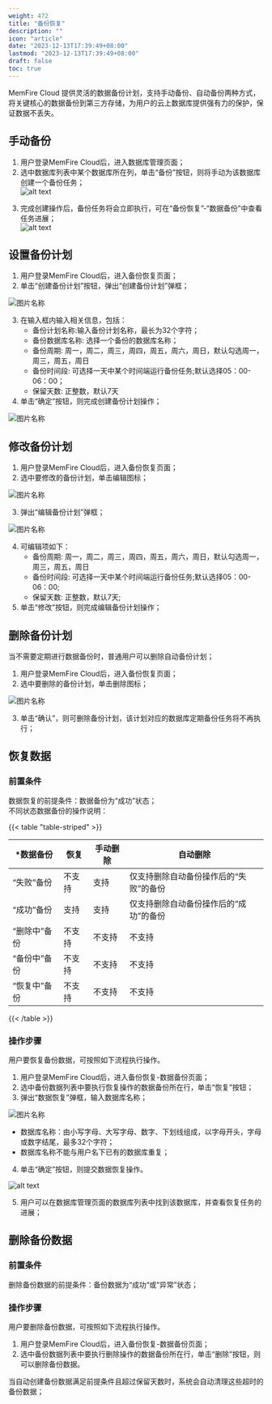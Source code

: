 ```yaml
---
weight: 472
title: "备份恢复"
description: ""
icon: "article"
date: "2023-12-13T17:39:49+08:00"
lastmod: "2023-12-13T17:39:49+08:00"
draft: false
toc: true
---
```




MemFire Cloud 提供灵活的数据备份计划，支持手动备份、自动备份两种方式，将关键核心的数据备份到第三方存储，为用户的云上数据库提供强有力的保护，保证数据不丢失。

## 手动备份
1. 用户登录MemFire Cloud后，进入数据库管理页面；  
2. 选中数据库列表中某个数据库所在列，单击“备份”按钮，则将手动为该数据库创建一个备份任务；    
![alt text](../_media/backup.png)
<!-- <div style="width:90%" >
<img src="../_media/backup.png"  alt="图片名称" align=center>
</div>  -->
3. 完成创建操作后，备份任务将会立即执行，可在“备份恢复”-“数据备份”中查看任务进展；   
![alt text](../_media/backup2.png)      
<!-- <div style="width:90%" >
<img src="../_media/backup2.png"  alt="图片名称" align=center>
</div>   -->


## 设置备份计划
1. 用户登录MemFire Cloud后，进入备份恢复页面；    
2. 单击“创建备份计划”按钮，弹出“创建备份计划”弹框； 
<div style="width:55%" >
<img src="../_media/backup4.png"  alt="图片名称" align=center>
</div> 
<!-- ![alt text](../_media/backup4.png)     -->

3. 在输入框内输入相关信息，包括：   
    - 备份计划名称:输入备份计划名称，最长为32个字符；
    - 备份数据库名称: 选择一个备份的数据库名称；
    - 备份周期: 周一，周二，周三，周四，周五，周六，周日，默认勾选周一，周三，周五，周日
    - 备份时间段: 可选择一天中某个时间端运行备份任务;默认选择05：00-06：00；
    - 保留天数: 正整数，默认7天
4. 单击“确定”按钮，则完成创建备份计划操作；   
<!-- ![alt text](../_media/backup5.png)  -->
<div style="width:65%" >
<img src="../_media/backup5.png"  alt="图片名称" align=center>
</div> 

## 修改备份计划

1. 用户登录MemFire Cloud后，进入备份恢复页面；      
2. 选中要修改的备份计划，单击编辑图标；  
<div style="width:65%" >
<img src="../_media/backup6.png"  alt="图片名称" align=center>
</div> 
<!-- ![alt text](../_media/backup6.png)   -->

3. 弹出“编辑备份计划”弹框；   
<div style="width:65%" >
<img src="../_media/backup7.png"  alt="图片名称" align=center>
</div> 
<!-- ![alt text](../_media/backup7.png)    -->

4. 可编辑项如下： 
    - 备份周期: 周一，周二，周三，周四，周五，周六，周日，默认勾选周一，周三，周五，周日
    - 备份时间段: 可选择一天中某个时间端运行备份任务;默认选择05：00-06：00;
    - 保留天数: 正整数，默认7天;   
5. 单击“修改”按钮，则完成编辑备份计划操作；  

## 删除备份计划

当不需要定期进行数据备份时，普通用户可以删除自动备份计划；  
1. 用户登录MemFire Cloud后，进入备份恢复页面；    
2. 选中要删除的备份计划，单击删除图标；  
<div style="width:70%" >
<img src="../_media/backup8.png"  alt="图片名称" align=center>
</div>
<!-- 
![alt text](../_media/backup8.png)   -->

3. 单击“确认”，则可删除备份计划，该计划对应的数据库定期备份任务将不再执行；

## 恢复数据
### 前置条件
数据恢复的前提条件：数据备份为“成功”状态；   
不同状态数据备份的操作说明：

{{< table "table-striped" >}}

| ***数据备份** | **恢复** | **手动删除** | **自动删除**                           |
| ------------- | -------- | ------------ | -------------------------------------- |
| “失败”备份    | 不支持   | 支持         | 仅支持删除自动备份操作后的“失败”的备份 |
| “成功”备份    | 支持     | 支持         | 仅支持删除自动备份操作后的“成功”的备份 |
| “删除中”备份  | 不支持   | 不支持       | 不支持                                 |
| “备份中”备份  | 不支持   | 不支持       | 不支持                                 |
| “恢复中”备份  | 不支持   | 不支持       | 不支持                                 |
{{< /table >}}

### 操作步骤

用户要恢复备份数据，可按照如下流程执行操作。     
1. 用户登录MemFire Cloud后，进入备份恢复-数据备份页面；  
2. 选中备份数据列表中要执行恢复操作的数据备份所在行，单击“恢复”按钮；  
3. 弹出“数据恢复”弹框，输入数据库名称；  
<div style="width:80%" >
<img src="../_media/recoverdata1.png"  alt="图片名称" align=center>
</div>
<!-- ![alt text](../_media/recoverdata1.png)   -->

   - 数据库名称：由小写字母、大写字母、数字、下划线组成，以字母开头，字母或数字结尾，最多32个字符；   
   - 数据库名称不能与用户名下已有的数据库重复；     
4. 单击“确定”按钮，则提交数据恢复操作。
<!-- <div style="width:90%" >
<img src="../_media/recoverdata2.png"  alt="图片名称" align=center>
</div> -->
 ![alt text](../_media/recoverdata2.png)  

5. 用户可以在数据库管理页面的数据库列表中找到该数据库，并查看恢复任务的进展；  

## 删除备份数据
### 前置条件
删除备份数据的前提条件：备份数据为“成功“或“异常”状态；

### 操作步骤
用户要删除备份数据，可按照如下流程执行操作。  
1. 用户登录MemFire Cloud后，进入备份恢复-数据备份页面；  
2. 选中备份数据列表中要执行删除操作的数据备份所在行，单击“删除”按钮，则可以删除备份数据。 
 <!-- ![alt text](../_media/deletebackup.png)     -->

当自动创建备份数据满足前提条件且超过保留天数时，系统会自动清理这些超时的备份数据；  